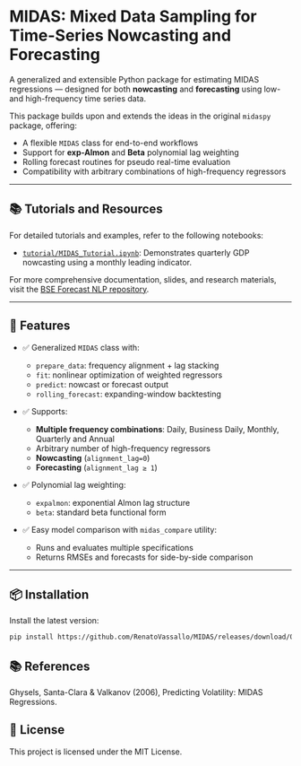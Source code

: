 # MIDAS: Mixed Data Sampling for Time-Series Nowcasting and Forecasting

A generalized and extensible Python package for estimating MIDAS regressions — designed for both **nowcasting** and **forecasting** using low- and high-frequency time series data.

This package builds upon and extends the ideas in the original `midaspy` package, offering:

- A flexible `MIDAS` class for end-to-end workflows
- Support for **exp-Almon** and **Beta** polynomial lag weighting
- Rolling forecast routines for pseudo real-time evaluation
- Compatibility with arbitrary combinations of high-frequency regressors

---

## 📚 Tutorials and Resources

For detailed tutorials and examples, refer to the following notebooks:

* [`tutorial/MIDAS_Tutorial.ipynb`](tutorial/MIDAS_Tutorial.ipynb): Demonstrates quarterly GDP nowcasting using a monthly leading indicator.

For more comprehensive documentation, slides, and research materials, visit the [BSE Forecast NLP repository](https://github.com/RenatoVassallo/BSE-ForecastNLP).

---

## 🚀 Features

- ✅ Generalized `MIDAS` class with:
  - `prepare_data`: frequency alignment + lag stacking
  - `fit`: nonlinear optimization of weighted regressors
  - `predict`: nowcast or forecast output
  - `rolling_forecast`: expanding-window backtesting

- ✅ Supports:
  - **Multiple frequency combinations**: Daily, Business Daily, Monthly, Quarterly and Annual
  - Arbitrary number of high-frequency regressors
  - **Nowcasting** (`alignment_lag=0`)
  - **Forecasting** (`alignment_lag ≥ 1`)

- ✅ Polynomial lag weighting:
  - `expalmon`: exponential Almon lag structure
  - `beta`: standard beta functional form

- ✅ Easy model comparison with `midas_compare` utility:
  - Runs and evaluates multiple specifications
  - Returns RMSEs and forecasts for side-by-side comparison

---

## 📦 Installation

Install the latest version:

```bash
pip install https://github.com/RenatoVassallo/MIDAS/releases/download/0.1.0/midas-0.1.0-py3-none-any.whl
```

## 📚 References

Ghysels, Santa-Clara & Valkanov (2006), Predicting Volatility: MIDAS Regressions.

## 📝 License

This project is licensed under the MIT License.